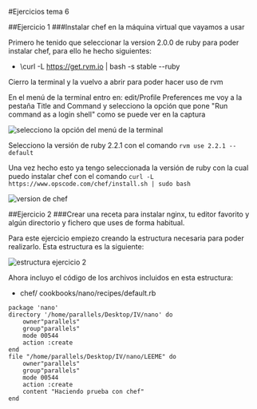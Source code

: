 #Ejercicios tema 6


##Ejercicio 1
###Instalar chef en la máquina virtual que vayamos a usar

Primero he tenido que seleccionar la version 2.0.0 de ruby para poder instalar chef, para ello he hecho siguientes:

* \curl -L https://get.rvm.io | bash -s stable --ruby 

Cierro la terminal y la vuelvo a abrir para poder hacer uso de rvm

En el menú de la terminal entro en: edit/Profile Preferences  me voy a la pestaña Title and Command y selecciono la opción que pone "Run command as a login shell" como se puede ver en la captura

![selecciono la opción del menú de la terminal](ejr1.1)

Selecciono la versión de ruby 2.2.1 con el comando `rvm use 2.2.1 --default`

Una vez hecho esto ya tengo seleccionada la versión de ruby con la cual puedo instalar chef con el comando `curl -L https://www.opscode.com/chef/install.sh | sudo bash`

![version de chef](ejr1.2)


##Ejercicio 2
###Crear una receta para instalar nginx, tu editor favorito y algún directorio y fichero que uses de forma habitual.

Para este ejercicio empiezo creando la estructura necesaria para poder realizarlo. Esta estructura es la siguiente:

![estructura ejercicio 2](ejr2.1)

Ahora incluyo el código de los archivos incluidos en esta estructura:

* chef/ cookbooks/nano/recipes/default.rb

```
package 'nano'directory '/home/parallels/Desktop/IV/nano' do   	owner"parallels"   	group"parallels"    mode 00544   	action :createendfile "/home/parallels/Desktop/IV/nano/LEEME" do   	owner"parallels"   	group"parallels"   	mode 00544   	action :create    content "Haciendo prueba con chef"end
```

